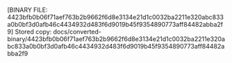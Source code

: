 [BINARY FILE: 4423bfb0b06f71aef763b2b9662f6d8e3134e21d1c0032ba2211e320abc833a0b0bf3d0afb46c4434932d483f6d9019b45f9354890773aff84482abba2f9]
Stored copy: docs/converted-binary/4423bfb0b06f71aef763b2b9662f6d8e3134e21d1c0032ba2211e320abc833a0b0bf3d0afb46c4434932d483f6d9019b45f9354890773aff84482abba2f9

